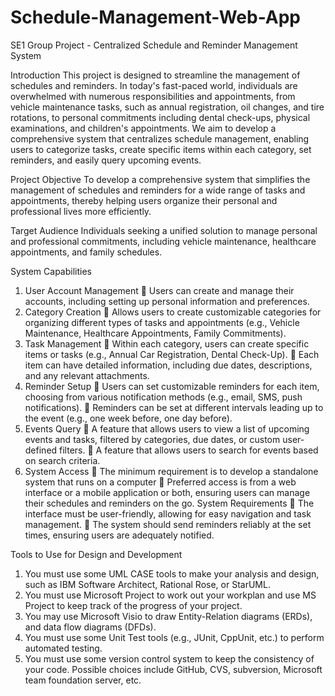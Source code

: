 # Schedule-Management-Web-App
SE1 Group Project - Centralized Schedule and Reminder Management System

Introduction
This project is designed to streamline the management of schedules and reminders. In today's
fast-paced world, individuals are overwhelmed with numerous responsibilities and appointments,
from vehicle maintenance tasks, such as annual registration, oil changes, and tire rotations, to
personal commitments including dental check-ups, physical examinations, and children's
appointments. We aim to develop a comprehensive system that centralizes schedule
management, enabling users to categorize tasks, create specific items within each category, set
reminders, and easily query upcoming events.

Project Objective
To develop a comprehensive system that simplifies the management of schedules and reminders
for a wide range of tasks and appointments, thereby helping users organize their personal and
professional lives more efficiently.

Target Audience
Individuals seeking a unified solution to manage personal and professional commitments,
including vehicle maintenance, healthcare appointments, and family schedules.

System Capabilities
1. User Account Management
 Users can create and manage their accounts, including setting up personal
information and preferences.
3. Category Creation
 Allows users to create customizable categories for organizing different types of
tasks and appointments (e.g., Vehicle Maintenance, Healthcare Appointments,
Family Commitments).
5. Task Management
 Within each category, users can create specific items or tasks (e.g., Annual Car
Registration, Dental Check-Up).
 Each item can have detailed information, including due dates, descriptions, and
any relevant attachments.
7. Reminder Setup
 Users can set customizable reminders for each item, choosing from various
notification methods (e.g., email, SMS, push notifications).
 Reminders can be set at different intervals leading up to the event (e.g., one week
before, one day before).
8. Events Query
 A feature that allows users to view a list of upcoming events and tasks, filtered by
categories, due dates, or custom user-defined filters.
 A feature that allows users to search for events based on search criteria.
9. System Access
 The minimum requirement is to develop a standalone system that runs on a
computer
 Preferred access is from a web interface or a mobile application or both, ensuring
users can manage their schedules and reminders on the go.
System Requirements
 The interface must be user-friendly, allowing for easy navigation and task management.
 The system should send reminders reliably at the set times, ensuring users are adequately
notified.

Tools to Use for Design and Development
1. You must use some UML CASE tools to make your analysis and design, such as IBM
Software Architect, Rational Rose, or StarUML.
2. You must use Microsoft Project to work out your workplan and use MS Project to keep
track of the progress of your project.
3. You may use Microsoft Visio to draw Entity-Relation diagrams (ERDs), and data flow
diagrams (DFDs).
4. You must use some Unit Test tools (e.g., JUnit, CppUnit, etc.) to perform automated
testing.
5. You must use some version control system to keep the consistency of your code. Possible
choices include GitHub, CVS, subversion, Microsoft team foundation server, etc.
